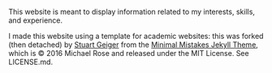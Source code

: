This website is meant to display information related to my interests, skills, and experience. 

I made this website using a template for academic websites: this was forked (then detached) by [Stuart Geiger](https://github.com/staeiou) from the [Minimal Mistakes Jekyll Theme](https://mmistakes.github.io/minimal-mistakes/), which is © 2016 Michael Rose and released under the MIT License. See LICENSE.md.
